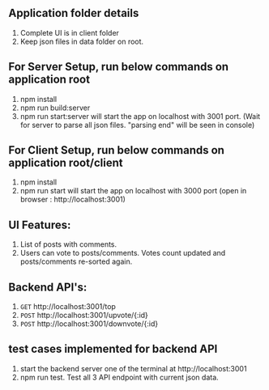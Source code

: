 ## Application folder details
1. Complete UI is in client folder
2. Keep json files in data folder on root.

## For Server Setup, run below commands on application root
1. npm install
2. npm run build:server
3. npm run start:server will start the app on localhost with 3001 port. (Wait for server to parse all json files. "parsing end" will be seen in console)

## For Client Setup, run below commands on application root/client
1. npm install
2. npm run start will start the app on localhost with 3000 port (open in browser : http://localhost:3001)

## UI Features: 
1. List of posts with comments.
2. Users can vote to posts/comments. Votes count updated and posts/comments re-sorted again.

## Backend API's:
1. `GET` http://localhost:3001/top
2. `POST` http://localhost:3001/upvote/{:id}
3. `POST` http://localhost:3001/downvote/{:id}

## test cases implemented for backend API
1. start the backend server one of the terminal at http://localhost:3001
2. npm run test. Test all 3 API endpoint with current json data.

